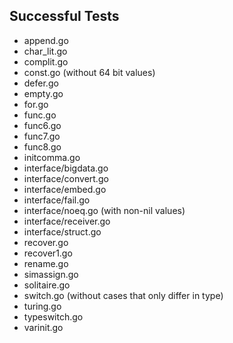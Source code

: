 Successful Tests
----------------

- append.go
- char_lit.go
- complit.go
- const.go (without 64 bit values)
- defer.go
- empty.go
- for.go
- func.go
- func6.go
- func7.go
- func8.go
- initcomma.go
- interface/bigdata.go
- interface/convert.go
- interface/embed.go
- interface/fail.go
- interface/noeq.go (with non-nil values)
- interface/receiver.go
- interface/struct.go
- recover.go
- recover1.go
- rename.go
- simassign.go
- solitaire.go
- switch.go (without cases that only differ in type)
- turing.go
- typeswitch.go
- varinit.go
